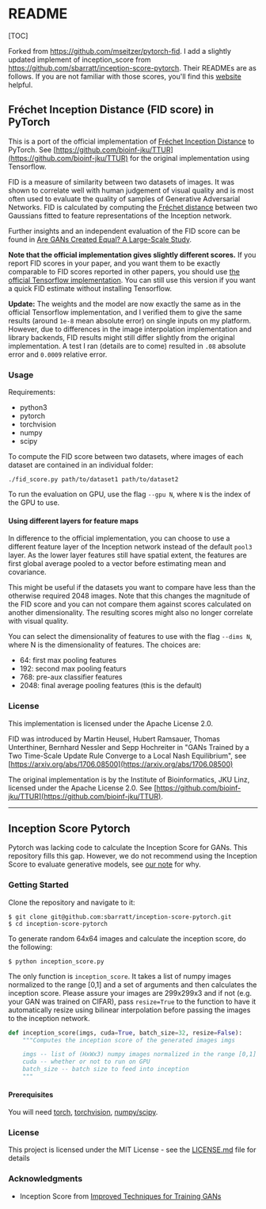 # README

[TOC]

Forked from https://github.com/mseitzer/pytorch-fid. I add a slightly updated implement of inception_score from https://github.com/sbarratt/inception-score-pytorch. Their READMEs are as follows. If you are not familiar with those scores, you'll find this [website](https://nealjean.com/ml/frechet-inception-distance/) helpful.

## Fréchet Inception Distance (FID score) in PyTorch

This is a port of the official implementation of [Fréchet Inception Distance](https://arxiv.org/abs/1706.08500) to PyTorch. 
See [https://github.com/bioinf-jku/TTUR](https://github.com/bioinf-jku/TTUR) for the original implementation using Tensorflow.

FID is a measure of similarity between two datasets of images. 
It was shown to correlate well with human judgement of visual quality and is most often used to evaluate the quality of samples of Generative Adversarial Networks.
FID is calculated by computing the [Fréchet distance](https://en.wikipedia.org/wiki/Fr%C3%A9chet_distance) between two Gaussians fitted to feature representations of the Inception network. 

Further insights and an independent evaluation of the FID score can be found in [Are GANs Created Equal? A Large-Scale Study](https://arxiv.org/abs/1711.10337).

**Note that the official implementation gives slightly different scores.** If you report FID scores in your paper, and you want them to be exactly comparable to FID scores reported in other papers, you should use [the official Tensorflow implementation](https://github.com/bioinf-jku/TTUR).
You can still use this version if you want a quick FID estimate without installing Tensorflow.

**Update:** The weights and the model are now exactly the same as in the official Tensorflow implementation, and I verified them to give the same results (around `1e-8` mean absolute error) on single inputs on my platform. However, due to differences in the image interpolation implementation and library backends, FID results might still differ slightly from the original implementation. A test I ran (details are to come) resulted in `.08` absolute error and `0.0009` relative error. 

### Usage

Requirements:
- python3
- pytorch
- torchvision
- numpy
- scipy

To compute the FID score between two datasets, where images of each dataset are contained in an individual folder:
```
./fid_score.py path/to/dataset1 path/to/dataset2
```

To run the evaluation on GPU, use the flag `--gpu N`, where `N` is the index of the GPU to use. 

#### Using different layers for feature maps

In difference to the official implementation, you can choose to use a different feature layer of the Inception network instead of the default `pool3` layer. 
As the lower layer features still have spatial extent, the features are first global average pooled to a vector before estimating mean and covariance.

This might be useful if the datasets you want to compare have less than the otherwise required 2048 images. 
Note that this changes the magnitude of the FID score and you can not compare them against scores calculated on another dimensionality. 
The resulting scores might also no longer correlate with visual quality.

You can select the dimensionality of features to use with the flag `--dims N`, where N is the dimensionality of features. 
The choices are:
- 64:   first max pooling features
- 192:  second max pooling featurs
- 768:  pre-aux classifier features
- 2048: final average pooling features (this is the default)

### License

This implementation is licensed under the Apache License 2.0.

FID was introduced by Martin Heusel, Hubert Ramsauer, Thomas Unterthiner, Bernhard Nessler and Sepp Hochreiter in "GANs Trained by a Two Time-Scale Update Rule Converge to a Local Nash Equilibrium", see [https://arxiv.org/abs/1706.08500](https://arxiv.org/abs/1706.08500)

The original implementation is by the Institute of Bioinformatics, JKU Linz, licensed under the Apache License 2.0.
See [https://github.com/bioinf-jku/TTUR](https://github.com/bioinf-jku/TTUR).

---

## Inception Score Pytorch

Pytorch was lacking code to calculate the Inception Score for GANs. This repository fills this gap.
However, we do not recommend using the Inception Score to evaluate generative models, see [our note](https://arxiv.org/abs/1801.01973) for why.

### Getting Started

Clone the repository and navigate to it:
```
$ git clone git@github.com:sbarratt/inception-score-pytorch.git
$ cd inception-score-pytorch
```

To generate random 64x64 images and calculate the inception score, do the following:
```
$ python inception_score.py
```

The only function is `inception_score`. It takes a list of numpy images normalized to the range [0,1] and a set of arguments and then calculates the inception score. Please assure your images are 299x299x3 and if not (e.g. your GAN was trained on CIFAR), pass `resize=True` to the function to have it automatically resize using bilinear interpolation before passing the images to the inception network.

```python
def inception_score(imgs, cuda=True, batch_size=32, resize=False):
    """Computes the inception score of the generated images imgs

    imgs -- list of (HxWx3) numpy images normalized in the range [0,1]
    cuda -- whether or not to run on GPU
    batch_size -- batch size to feed into inception
    """
```

#### Prerequisites

You will need [torch](http://pytorch.org/), [torchvision](https://github.com/pytorch/vision), [numpy/scipy](https://scipy.org/).

### License

This project is licensed under the MIT License - see the [LICENSE.md](LICENSE.md) file for details

### Acknowledgments

* Inception Score from [Improved Techniques for Training GANs](https://arxiv.org/abs/1606.03498)
